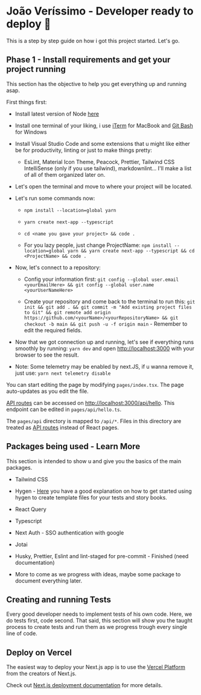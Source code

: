 # João Veríssimo - Developer ready to deploy 🚀

This is a step by step guide on how i got this project started. Let's go.

## Phase 1 - Install requirements and get your project running

This section has the objective to help you get everything up and running asap.

First things first:

- Install latest version of Node [here](https://nodejs.org/en/download/)

- Install one terminal of your liking, i use [iTerm](https://iterm2.com/) for MacBook and [Git Bash](https://git-scm.com/downloads) for Windows

- Install Visual Studio Code and some extensions that u might like either be for productivity, linting or just to make things pretty:

  - EsLint, Material Icon Theme, Peacock, Prettier, Tailwind CSS IntelliSense (only if you use tailwind), markdownlint... I'll make a list of all of them organized later on.

- Let's open the terminal and move to where your project will be located.

- Let's run some commands now:

  - `npm install --location=global yarn`

  - `yarn create next-app --typescript`

  - `cd <name you gave your project> && code .`

  - For you lazy people, just change ProjectName: `npm install --location=global yarn && yarn create next-app --typescript && cd <ProjectName> && code .`

- Now, let's connect to a repository:

  - Config your information first: `git config --global user.email <yourEmailHere> && git config --global user.name <yourUserNameHere>`

  - Create your repository and come back to the terminal to run this: `git init && git add . && git commit -m "Add existing project files to Git" && git remote add origin https://github.com/<yourName>/<yourRepositoryName> && git checkout -b main && git push -u -f origin main` - Remember to edit the required fields.

- Now that we got connection up and running, let's see if everything runs smoothly by running: `yarn dev` and open [http://localhost:3000](http://localhost:3000) with your browser to see the result.

- Note: Some telemetry may be enabled by next.JS, if u wanna remove it, just use: `yarn next telemetry disable`

You can start editing the page by modifying `pages/index.tsx`. The page auto-updates as you edit the file.

[API routes](https://nextjs.org/docs/api-routes/introduction) can be accessed on [http://localhost:3000/api/hello](http://localhost:3000/api/hello). This endpoint can be edited in `pages/api/hello.ts`.

The `pages/api` directory is mapped to `/api/*`. Files in this directory are treated as [API routes](https://nextjs.org/docs/api-routes/introduction) instead of React pages.

## Packages being used - Learn More

This section is intended to show u and give you the basics of the main packages.

- Tailwind CSS

- Hygen - [Here](https://prog.world/creating-react-components-with-hygen/) you have a good explanation on how to get started using hygen to create template files for your tests and story books.

- React Query

- Typescript

- Next Auth - SSO authentication with google

- Jotai

- Husky, Prettier, Eslint and lint-staged for pre-commit - Finished (need documentation)

- More to come as we progress with ideas, maybe some package to document everything later.

## Creating and running Tests

Every good developer needs to implement tests of his own code. Here, we do tests first, code second.
That said, this section will show you the taught process to create tests and run them as we progress trough every single line of code.

## Deploy on Vercel

The easiest way to deploy your Next.js app is to use the [Vercel Platform](https://vercel.com/new?utm_medium=default-template&filter=next.js&utm_source=create-next-app&utm_campaign=create-next-app-readme) from the creators of Next.js.

Check out [Next.js deployment documentation](https://nextjs.org/docs/deployment) for more details.
